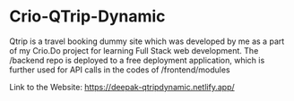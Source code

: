 # Crio-QTrip-Dynamic

Qtrip is a travel booking dummy site which was developed by me as a part of my Crio.Do project for learning Full Stack web development.
The /backend repo is deployed to a free deployment application, which is further used for API calls in the codes of /frontend/modules

Link to the Website: https://deepak-qtripdynamic.netlify.app/

